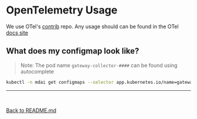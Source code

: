 # OpenTelemetry Usage

We use OTel's [contrib](https://github.com/open-telemetry/opentelemetry-collector-contrib) repo. Any usage should can be found in the OTel [docs site](https://opentelemetry.io/docs/what-is-opentelemetry/)


## What does my configmap look like?

> Note: The pod name `gateway-collector-####` can be found using autocomplete

```sh
kubectl -n mdai get configmaps --selector app.kubernetes.io/name=gateway-collector -o yaml
```

----
<br />


[Back to README.md](../../README.md)

